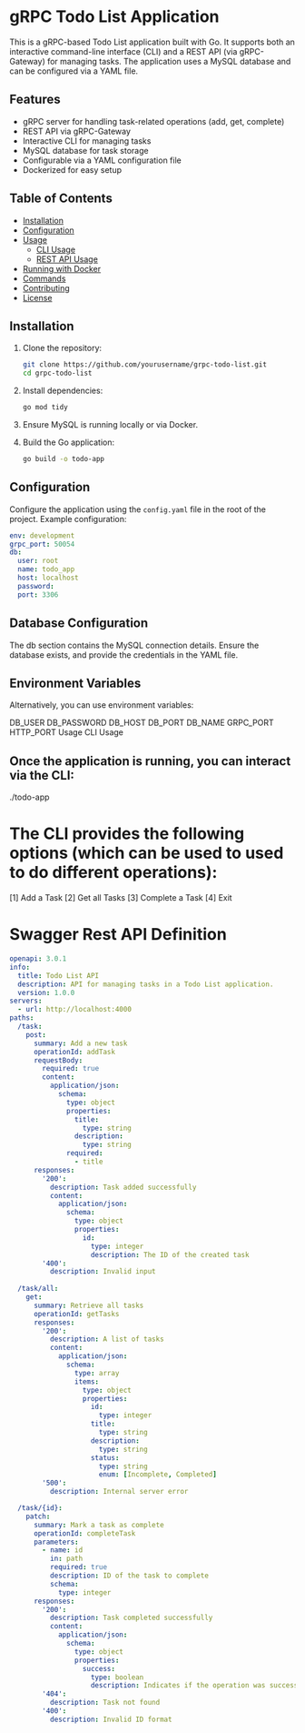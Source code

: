 # gRPC Todo List Application

This is a gRPC-based Todo List application built with Go. It supports both an interactive command-line interface (CLI) and a REST API (via gRPC-Gateway) for managing tasks. The application uses a MySQL database and can be configured via a YAML file.

## Features

- gRPC server for handling task-related operations (add, get, complete)
- REST API via gRPC-Gateway
- Interactive CLI for managing tasks
- MySQL database for task storage
- Configurable via a YAML configuration file
- Dockerized for easy setup

## Table of Contents

- [Installation](#installation)
- [Configuration](#configuration)
- [Usage](#usage)
  - [CLI Usage](#cli-usage)
  - [REST API Usage](#rest-api-usage)
- [Running with Docker](#running-with-docker)
- [Commands](#commands)
- [Contributing](#contributing)
- [License](#license)

## Installation

1. Clone the repository:

    ```bash
    git clone https://github.com/yourusername/grpc-todo-list.git
    cd grpc-todo-list
    ```

2. Install dependencies:

    ```bash
    go mod tidy
    ```

3. Ensure MySQL is running locally or via Docker.

4. Build the Go application:

    ```bash
    go build -o todo-app
    ```

## Configuration

Configure the application using the `config.yaml` file in the root of the project. Example configuration:

```yaml
env: development
grpc_port: 50054
db:
  user: root
  name: todo_app
  host: localhost
  password:
  port: 3306
```

## Database Configuration
The db section contains the MySQL connection details. Ensure the database exists, and provide the credentials in the YAML file.

## Environment Variables
Alternatively, you can use environment variables:

DB_USER
DB_PASSWORD
DB_HOST
DB_PORT
DB_NAME
GRPC_PORT
HTTP_PORT
Usage
CLI Usage

## Once the application is running, you can interact via the CLI:
./todo-app

# The CLI provides the following options (which can be used to used to do different operations):

[1] Add a Task
[2] Get all Tasks
[3] Complete a Task
[4] Exit


# Swagger Rest API Definition

``` yaml
openapi: 3.0.1
info:
  title: Todo List API
  description: API for managing tasks in a Todo List application.
  version: 1.0.0
servers:
  - url: http://localhost:4000
paths:
  /task:
    post:
      summary: Add a new task
      operationId: addTask
      requestBody:
        required: true
        content:
          application/json:
            schema:
              type: object
              properties:
                title:
                  type: string
                description:
                  type: string
              required:
                - title
      responses:
        '200':
          description: Task added successfully
          content:
            application/json:
              schema:
                type: object
                properties:
                  id:
                    type: integer
                    description: The ID of the created task
        '400':
          description: Invalid input
          
  /task/all:
    get:
      summary: Retrieve all tasks
      operationId: getTasks
      responses:
        '200':
          description: A list of tasks
          content:
            application/json:
              schema:
                type: array
                items:
                  type: object
                  properties:
                    id:
                      type: integer
                    title:
                      type: string
                    description:
                      type: string
                    status:
                      type: string
                      enum: [Incomplete, Completed]
        '500':
          description: Internal server error

  /task/{id}:
    patch:
      summary: Mark a task as complete
      operationId: completeTask
      parameters:
        - name: id
          in: path
          required: true
          description: ID of the task to complete
          schema:
            type: integer
      responses:
        '200':
          description: Task completed successfully
          content:
            application/json:
              schema:
                type: object
                properties:
                  success:
                    type: boolean
                    description: Indicates if the operation was successful
        '404':
          description: Task not found
        '400':
          description: Invalid ID format
```

